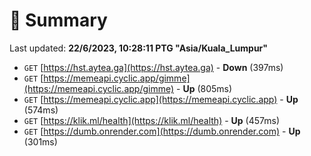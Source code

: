 # 📖 Summary
Last updated: **22/6/2023, 10:28:11 PTG "Asia/Kuala_Lumpur"**

- `GET` [https://hst.aytea.ga](https://hst.aytea.ga) - **Down** (397ms)
- `GET` [https://memeapi.cyclic.app/gimme](https://memeapi.cyclic.app/gimme) - **Up** (805ms)
- `GET` [https://memeapi.cyclic.app](https://memeapi.cyclic.app) - **Up** (574ms)
- `GET` [https://klik.ml/health](https://klik.ml/health) - **Up** (457ms)
- `GET` [https://dumb.onrender.com](https://dumb.onrender.com) - **Up** (301ms)
